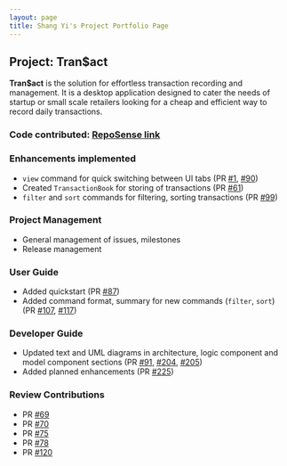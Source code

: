 ```yaml
---
layout: page
title: Shang Yi's Project Portfolio Page
---
```


## Project: Tran$act

**Tran$act** is the solution for effortless transaction recording and management.
It is a desktop application designed to cater the needs of startup or small scale
retailers looking for a cheap and efficient way to record daily transactions.

### **Code contributed**: [RepoSense link](https://nus-cs2103-ay2324s1.github.io/tp-dashboard/?search=bombbird2001&breakdown=true)

### **Enhancements implemented**

- `view` command for quick switching between UI tabs (PR [#1](https://github.com/AY2324S1-CS2103T-W13-3/tp/pull/1), [#90](https://github.com/AY2324S1-CS2103T-W13-3/tp/pull/90))
- Created `TransactionBook` for storing of transactions (PR [#61](https://github.com/AY2324S1-CS2103T-W13-3/tp/pull/61))
- `filter` and `sort` commands for filtering, sorting transactions (PR [#99](https://github.com/AY2324S1-CS2103T-W13-3/tp/issues/99))

### **Project Management**

- General management of issues, milestones
- Release management

### **User Guide**

- Added quickstart (PR [#87](https://github.com/AY2324S1-CS2103T-W13-3/tp/pull/87))
- Added command format, summary for new commands (`filter`, `sort`) (PR [#107](https://github.com/AY2324S1-CS2103T-W13-3/tp/pull/107), [#117](https://github.com/AY2324S1-CS2103T-W13-3/tp/pull/117))

### **Developer Guide**

- Updated text and UML diagrams in architecture, logic component and model component sections (PR [#91](https://github.com/AY2324S1-CS2103T-W13-3/tp/pull/91), [#204](https://github.com/AY2324S1-CS2103T-W13-3/tp/pull/204), [#205](https://github.com/AY2324S1-CS2103T-W13-3/tp/pull/205))
- Added planned enhancements (PR [#225](https://github.com/AY2324S1-CS2103T-W13-3/tp/pull/225))

### **Review Contributions**

- PR [#69](https://github.com/AY2324S1-CS2103T-W13-3/tp/pull/69)
- PR [#70](https://github.com/AY2324S1-CS2103T-W13-3/tp/pull/70)
- PR [#75](https://github.com/AY2324S1-CS2103T-W13-3/tp/pull/75)
- PR [#78](https://github.com/AY2324S1-CS2103T-W13-3/tp/pull/78)
- PR [#120](https://github.com/AY2324S1-CS2103T-W13-3/tp/pull/120)
